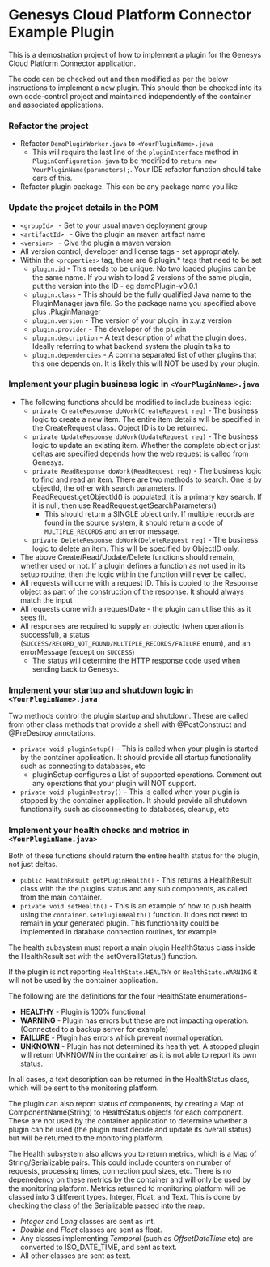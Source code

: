 # Genesys Cloud Platform Connector Example Plugin

This is a demostration project of how to implement a plugin for the Genesys Cloud Platform Connector application.

The code can be checked out and then modified as per the below instructions to implement a new plugin. This should then be checked into its own code-control project and maintained independently of the container and associated applications.

### Refactor the project
* Refactor ```DemoPluginWorker.java``` to ```<YourPluginName>.java```
	* This will require the last line of the ```pluginInterface``` method in ```PluginConfiguration.java``` to be modified to ```return new YourPluginName(parameters);```. Your IDE refactor function should take care of this.
* Refactor plugin package. This can be any package name you like


### Update the project details in the POM
* ```<groupId> ``` - Set to your usual maven deployment group
* ```<artifactId> ``` - Give the plugin an maven artifact name
* ```<version> ``` - Give the plugin a maven version
* All version control, developer and license tags - set appropriately.
* Within the ```<properties>``` tag, there are 6 plugin.* tags that need to be set
	* ```plugin.id``` - This needs to be unique. No two loaded plugins can be the same name. If you wish to load 2 versions of the same plugin, put the version into the ID - eg demoPlugin-v0.0.1
	* ```plugin.class``` - This should be the fully qualified Java name to the PluginManager java file. So the package name you specified above plus .PluginManager
	* ```plugin.version``` - The version of your plugin, in x.y.z version
	* ```plugin.provider``` - The developer of the plugin
	* ```plugin.description``` - A text description of what the plugin does. Ideally referring to what backend system the plugin talks to
	* ```plugin.dependencies``` - A comma separated list of other plugins that this one depends on. It is likely this will NOT be used by your plugin.


### Implement your plugin business logic in ```<YourPluginName>.java```
* The following functions should be modified to include business logic:
	* ```private CreateResponse doWork(CreateRequest req)``` - The business logic to create a new item. The entire item details will be specified in the CreateRequest class. Object ID is to be returned.
	* ```private UpdateResponse doWork(UpdateRequest req)``` - The business logic to update an existing item. Whether the complete object or just deltas are specified depends how the web request is called from Genesys.
	* ```private ReadResponse doWork(ReadRequest req)``` - The business logic to find and read an item. There are two methods to search. One is by objectId, the other with search parameters. If ReadRequest.getObjectId() is populated, it is a primary key search. If it is null, then use ReadRequest.getSearchParameters()
		* This should return a SINGLE object only. If multiple records are found in the source system, it should return a code of ```MULTIPLE_RECORDS``` and an error message. 
	* ```private DeleteResponse doWork(DeleteRequest req)``` - The business logic to delete an item. This will be specified by ObjectID only.
* The above Create/Read/Update/Delete functions should remain, whether used or not. If a plugin defines a function as not used in its setup routine, then the logic within the function will never be called.
* All requests will come with a request ID. This is copied to the Response object as part of the construction of the response. It should always match the input
* All requests come with a requestDate - the plugin can utilise this as it sees fit.
* All responses are required to supply an objectId (when operation is successful),  a status (```SUCCESS/RECORD_NOT_FOUND/MULTIPLE_RECORDS/FAILURE``` enum), and an errorMessage (except on ```SUCCESS```)
	* The status will determine the HTTP response code used when sending back to Genesys.


### Implement your startup and shutdown logic in ```<YourPluginName>.java```
Two methods control the plugin startup and shutdown. These are called from other class methods that provide a shell with @PostConstruct and @PreDestroy annotations.

* ```private void pluginSetup()``` - This is called when your plugin is started by the container application. It should provide all startup functionality such as connecting to databases, etc
	* pluginSetup configures a List of supported operations. Comment out any operations that your plugin will NOT support.
* ```private void pluginDestroy()``` - This is called when your plugin is stopped by the container application. It should provide all shutdown functionality such as disconnecting to databases, cleanup, etc


### Implement your health checks and metrics in ```<YourPluginName.java>```
Both of these functions should return the entire health status for the plugin, not just deltas. 
* ```public HealthResult getPluginHealth()``` - This returns a HealthResult class with the the plugins status and any sub components, as called from the main container.
* ```private void setHealth()``` - This is an example of how to push health using the ```container.setPluginHealth()``` function. It does not need to remain in your generated plugin. This functionality could be implemented in database connection routines, for example. 

The health subsystem must report a main plugin HealthStatus class inside the HealthResult set with the setOverallStatus() function. 

If the plugin is not reporting ```HealthState.HEALTHY``` or ```HealthState.WARNING``` it will not be used by the container application.

The following are the definitions for the four HealthState enumerations-

* **HEALTHY** - Plugin is 100% functional
* **WARNING** - Plugin has errors but these are not impacting operation. (Connected to a backup server for example)
* **FAILURE** - Plugin has errors which prevent normal operation.
* **UNKNOWN** - Plugin has not determined its health yet. A stopped plugin will return UNKNOWN in the container as it is not able to report its own status.

In all cases, a text description can be returned in the HealthStatus class, which will be sent to the monitoring platform.

The plugin can also report status of components, by creating a Map of ComponentName(String) to HealthStatus objects for each component. 
These are not used by the container application to determine whether a plugin can be used (the plugin must decide and update its overall status) but will be returned to the monitoring platform.

The Health subsystem also allows you to return metrics, which is a Map of String/Serializable pairs. This could include counters on number of requests, processing times, connection pool sizes, etc. There is no depenedency on these metrics by the container and will only be used by the monitoring platform. Metrics returned to monitoring platform will be classed into 3 different types. Integer, Float, and Text. This is done by checking the class of the Serializable passed into the map. 

* *Integer* and *Long* classes are sent as int.
* *Double* and *Float* classes are sent as float.
* Any classes implementing *Temporal* (such as *OffsetDateTime* etc) are converted to ISO_DATE_TIME, and sent as text.
* All other classes are sent as text.

